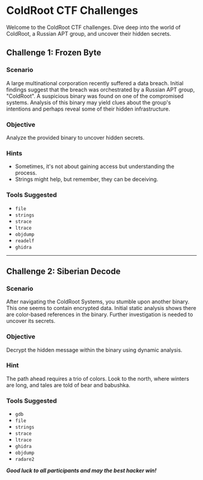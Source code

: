 # ColdRoot CTF Challenges

Welcome to the ColdRoot CTF challenges. Dive deep into the world of ColdRoot, a Russian APT group, and uncover their hidden secrets.

## Challenge 1: Frozen Byte

### Scenario
A large multinational corporation recently suffered a data breach. Initial findings suggest that the breach was orchestrated by a Russian APT group, "ColdRoot". A suspicious binary was found on one of the compromised systems. Analysis of this binary may yield clues about the group's intentions and perhaps reveal some of their hidden infrastructure.

### Objective
Analyze the provided binary to uncover hidden secrets.

### Hints
- Sometimes, it's not about gaining access but understanding the process.
- Strings might help, but remember, they can be deceiving.

### Tools Suggested
- `file`
- `strings`
- `strace`
- `ltrace`
- `objdump`
- `readelf`
- `ghidra`

---

## Challenge 2: Siberian Decode

### Scenario
After navigating the ColdRoot Systems, you stumble upon another binary. This one seems to contain encrypted data. Initial static analysis shows there are color-based references in the binary. Further investigation is needed to uncover its secrets.

### Objective
Decrypt the hidden message within the binary using dynamic analysis.

### Hint
The path ahead requires a trio of colors. Look to the north, where winters are long, and tales are told of bear and babushka.

### Tools Suggested
- `gdb`
- `file`
- `strings`
- `strace`
- `ltrace`
- `ghidra`
- `objdump`
- `radare2`


***Good luck to all participants and may the best hacker win!***
